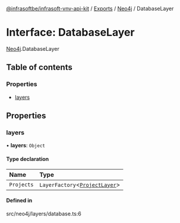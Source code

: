 [@infrasoftbe/infrasoft-vnv-api-kit](../README.md) / [Exports](../modules.md) / [Neo4j](../modules/Neo4j.md) / DatabaseLayer

# Interface: DatabaseLayer

[Neo4j](../modules/Neo4j.md).DatabaseLayer

## Table of contents

### Properties

- [layers](Neo4j.DatabaseLayer.md#layers)

## Properties

### layers

• **layers**: `Object`

#### Type declaration

| Name | Type |
| :------ | :------ |
| `Projects` | `LayerFactory`\<[`ProjectLayer`](Neo4j.ProjectLayer.md)\> |

#### Defined in

src/neo4j/layers/database.ts:6
